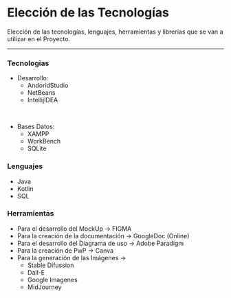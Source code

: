 # Elección de las Tecnologías

Elección de las tecnologías, lenguajes, herramientas y librerías que se van a utilizar en el Proyecto.

---

### Tecnologias

- Desarrollo:
  - AndoridStudio
  - NetBeans
  - IntellijIDEA

‌

- Bases Datos:
  - XAMPP
  - WorkBench
  - SQLite

### Lenguajes

- Java
- Kotlin
- SQL

### Herramientas

- Para el desarrollo del MockUp → FIGMA
- Para la creación de la documentación → GoogleDoc (Online)
- Para el desarrollo del Diagrama de uso → Adobe Paradigm
- Para la creación de PwP → Canva
- Para la generación de las Imágenes →
  - Stable Difussion
  - Dall-E
  - Google Imagenes
  - MidJourney

‌

‌

‌
